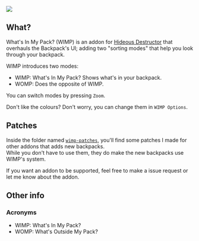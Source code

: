 ![](https://cdn.discordapp.com/attachments/556402107909931008/865644938607460372/unknown.png)

## What?
What's In My Pack? (WIMP) is an addon for [Hideous Destructor](https://codeberg.org/mc776/hideousdestructor) that overhauls the Backpack's UI; adding two "sorting modes" that help you look through your backpack.

WIMP introduces two modes:
- WIMP: What's In My Pack? Shows what's in your backpack.
- WOMP: Does the opposite of WIMP.

You can switch modes by pressing `Zoom`.

Don't like the colours? Don't worry, you can change them in `WIMP Options`.

## Patches
Inside the folder named [`wimp-patches`](wimp-patches), you'll find some patches I made for other addons that adds new backpacks.   
While you don't have to use them, they do make the new backpacks use WIMP's system.

If you want an addon to be supported, feel free to make a issue request or let me know about the addon.

## Other info
### Acronyms
- WIMP: What's In My Pack?
- WOMP: What's Outside My Pack?
